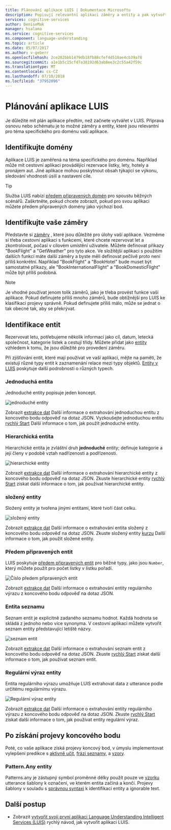 ```yaml
---
title: Plánování aplikace LUIS | Dokumentace Microsoftu
description: Popisují relevantní aplikaci záměry a entity a pak vytvořte plány aplikace v Language Understanding Intelligent Services (LUIS).
services: cognitive-services
author: DeniseMak
manager: hsalama
ms.service: cognitive-services
ms.component: language-understanding
ms.topic: article
ms.date: 05/07/2017
ms.author: v-geberr
ms.openlocfilehash: 2ce202bbb1479db18fb88cfef4d510ae4cb39a78
ms.sourcegitcommit: a1e1b5c15cfd7a38192d63ab8ee3c2c55a42f59c
ms.translationtype: MT
ms.contentlocale: cs-CZ
ms.lasthandoff: 07/10/2018
ms.locfileid: "37952096"
---
```

# <a name="plan-your-luis-app"></a>Plánování aplikace LUIS

Je důležité mít plán aplikace předtím, než začnete vytvářet v LUIS. Příprava osnovu nebo schématu je to možné záměry a entity, které jsou relevantní pro téma specifického pro doménu vaší aplikace.  

## <a name="identify-your-domain"></a>Identifikujte domény
Aplikace LUIS je zaměřená na téma specifického pro doménu.  Například může mít cestovní aplikaci provádějící rezervace lístky, lety, hotely a pronájem aut. Jiné aplikace mohou poskytnout obsah týkající se výkonu, sledování vhodnosti úsilí a nastavení cíle. 

> [!TIP]
> Služba LUIS nabízí [předem připravených domén](luis-how-to-use-prebuilt-domains.md) pro spoustu běžných scénářů.
> Zaškrtněte, pokud chcete zobrazit, pokud pro svou aplikaci můžete předem připravených domény jako výchozí bod.

## <a name="identify-your-intents"></a>Identifikujte vaše záměry
Představte si [záměry](luis-concept-intent.md) , které jsou důležité pro úlohy vaší aplikace. Vezměme si třeba cestovní aplikaci s funkcemi, které chcete rezervovat let a zkontrolovat, počasí v cílovém umístění uživatele. Můžete definovat příkazy "BookFlight" a "GetWeather" pro tyto akce. Ve složitější aplikaci s použitím dalších funkcí máte další záměry a byste měli definovat pečlivě proto není příliš konkrétní. Například "BookFlight" a "BookHotel" bude muset být samostatné příkazy, ale "BookInternationalFlight" a "BookDomesticFlight" může být příliš podobná.

> [!NOTE]
> Je vhodné používat jenom tolik záměrů, jako je třeba provést funkce vaší aplikace. Pokud definujete příliš mnoho záměrů, bude obtížnější pro LUIS ke klasifikaci projevy správně. Pokud definujete příliš málo, může se jednat o tak obecné tak, aby se překrývat.


## <a name="identify-your-entities"></a>Identifikace entit
Rezervovat letu, potřebujeme několik informací jako cíl, datum, letecká společnost, kategorie lístek a cestují třídy. Můžete přidat jako [entity](luis-concept-entity-types.md) vzhledem k tomu, že jsou důležité pro provedení záměru. 

Při zjišťování entit, které mají používat ve vaší aplikaci, mějte na paměti, že existují různé typy entit k zaznamenání relace mezi typy objektů. [Entity v LUIS](luis-concept-entity-types.md) poskytuje další podrobnosti o různých typech.

### <a name="simple-entity"></a>Jednoduchá entita
Jednoduché entity popisuje jeden koncept.

![jednoduché entity](./media/luis-plan-your-app/simple-entity.png)

Zobrazit [extrakce dat](luis-concept-data-extraction.md#simple-entity-data) Další informace o extrahování jednoduchou entitu z koncového bodu odpověď na dotaz JSON. Vyzkoušejte jednoduchou entitu [rychlý Start](luis-quickstart-primary-and-secondary-data.md) Další informace o tom, jak použít jednoduché entity.

### <a name="hierarchical-entity"></a>Hierarchická entita
Hierarchické entita je zvláštní druh **jednoduché** entity; definuje kategorie a její členy v podobě vztah nadřízenosti a podřízenosti.

![hierarchické entity](./media/luis-plan-your-app/hierarchical-entity.png)

Zobrazit [extrakce dat](luis-concept-data-extraction.md#hierarchical-entity-data) Další informace o extrahování hierarchické entity z koncového bodu odpověď na dotaz JSON. Zkuste hierarchické entity [rychlý Start](luis-quickstart-intent-and-hier-entity.md) získat další informace o tom, jak používat hierarchické entity.

### <a name="composite-entity"></a>složený entity
Složený entity je tvořena jinými entitami, které tvoří část celku. 

![složený entity](./media/luis-plan-your-app/composite-entity.png)

Zobrazit [extrakce dat](luis-concept-data-extraction.md#composite-entity-data) Další informace o extrahování entita složený z koncového bodu odpověď na dotaz JSON. Zkuste složený entity [kurzu](luis-tutorial-composite-entity.md) Další informace o tom, jak použít složené entity.

### <a name="prebuilt-entity"></a>Předem připravených entit
LUIS poskytuje [předem připravených entit](luis-prebuilt-entities.md) pro běžné typy, jako jsou `Number`, který můžete použít pro počet lístky v lístku pořadí.

![Číslo předem připravených entit](./media/luis-plan-your-app/number-entity.png)

Zobrazit [extrakce dat](luis-concept-data-extraction.md#prebuilt-entity-data) Další informace o extrahování entity regulárního výrazu z koncového bodu odpověď na dotaz JSON. 

### <a name="list-entity"></a>Entita seznamu 
Seznam entit je explicitně zadaného seznamu hodnot. Každá hodnota se skládá z jednoho nebo více synonyma. V cestovní aplikaci můžete vytvořit seznam entity představující letiště názvy.

![seznam entit](./media/luis-plan-your-app/list-entity.png)

Zobrazit [extrakce dat](luis-concept-data-extraction.md#list-entity-data) Další informace o extrahování seznam entit z koncového bodu odpověď na dotaz JSON. Zkuste [rychlý Start](luis-quickstart-intent-and-list-entity.md) získat další informace o tom, jak používat seznam entit.

### <a name="regular-expression-entity"></a>Regulární výraz entity
Entita regulárního výrazu umožňuje LUIS extrahovat data z utterance podle určitému regulárnímu výrazu.

![Regulární výraz entity](./media/luis-plan-your-app/regex-entity.png)

Zobrazit [extrakce dat](luis-concept-data-extraction.md#regular-expression-entity-data) Další informace o extrahování entity regulárního výrazu z koncového bodu odpověď na dotaz JSON. Zkuste [rychlý Start](luis-quickstart-intents-regex-entity.md) získat další informace o tom, jak používat entity regulární výraz.

## <a name="after-getting-endpoint-utterances"></a>Po získání projevy koncového bodu
Poté, co vaše aplikace získá projevy koncový bod, v úmyslu implementovat vylepšení predikce s [aktivně učit](luis-how-to-review-endoint-utt.md), [frázi seznamy](luis-concept-feature.md), a [vzory](luis-concept-patterns.md). 

### <a name="patternany-entity"></a>Pattern.Any entity
Patterns.any je zástupný symbol proměnné délky použít pouze ve [vzorku](luis-concept-patterns.md) utterance šablony k označení, ve kterém entita začíná a končí. Projevy šablony v souladu s [správnou syntaxi](luis-concept-patterns.md#pattern-syntax) k identifikaci entity a ignorable text.


## <a name="next-steps"></a>Další postup
* Zobrazit [vytvořit svoji první aplikaci Language Understanding Intelligent Services (LUIS)](luis-get-started-create-app.md) rychlý návod, jak vytvořit aplikaci LUIS.